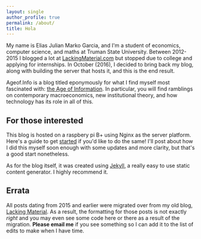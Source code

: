 ```yaml
---
layout: single
author_profile: true
permalink: /about/
title: Hola
---
```


My name is Elias Julian Marko Garcia, and I'm a student of economics, computer science, and maths at Truman State University. Between 2012-2015 I blogged a lot at [LackingMaterial.com][Lackingmaterial] but stopped due to college and applying for internships. In October (2016), I decided to bring back my blog, along with building the server that hosts it, and this is the end result. 

Ageof.Info is a blog titled eponymously for what I find myself most fascinated with: [the Age of Information][AgeofInformation]. In particular, you will find ramblings on contemporary macroeconomics, new institutional theory, and how technology has its role in all of this.


## For those interested

This blog is hosted on a raspbery pi B+ using Nginx as the server platform. Here's a guide to get [started][started] if you'd like to do the same! I'll post about how I did this myself soon enough with some updates and more clarity, but that's a good start nonetheless.

As for the blog itself, it was created using [Jekyll][jekyll], a really easy to use static content generator. I highly recommend it.


## Errata 

All posts dating from 2015 and earlier were migrated over from my old blog, [Lacking Material][LackingMaterial]. As a result, the formatting for those posts is not exactly *right*  and you may even see some code here or there as a result of the migration. **Please email me** if you see something so I can add it to the list of edits to make when I have time.



[LackingMaterial]:https://lackingmaterial.com
[AgeofInformation]: https://en.wikipedia.org/wiki/Information_Age
[started]:https://mattwilcox.net/web-development/setting-up-a-secure-home-web-server-with-raspberry-pi
[jekyll]:https://github.com/jekyll/jekyll
 
